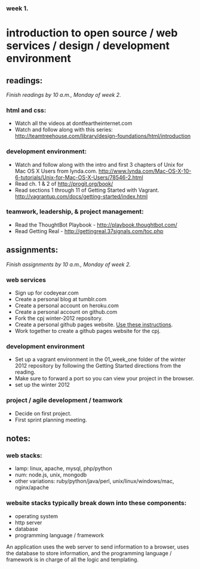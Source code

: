 ### week 1.  
# introduction to open source / web services / design / development environment  


## readings:  
_Finish readings by 10 a.m., Monday of week 2._

### html and css:  
- Watch all the videos at dontfeartheinternet.com  
- Watch and follow along with this series: http://teamtreehouse.com/library/design-foundations/html/introduction  

### development environment:  
- Watch and follow along with the intro and first 3 chapters of Unix for Mac OS X Users from lynda.com. http://www.lynda.com/Mac-OS-X-10-6-tutorials/Unix-for-Mac-OS-X-Users/78546-2.html
- Read ch. 1 & 2 of http://progit.org/book/  
- Read sections 1 through 11 of Getting Started with Vagrant. http://vagrantup.com/docs/getting-started/index.html  

### teamwork, leadership, & project management:  
- Read the ThoughtBot Playbook - http://playbook.thoughtbot.com/  
- Read Getting Real - http://gettingreal.37signals.com/toc.php  



## assignments:  
_Finish assignments by 10 a.m., Monday of week 2._

### web services
- Sign up for codeyear.com  
- Create a personal blog at tumblr.com  
- Create a personal account on heroku.com  
- Create a personal account on github.com  
- Fork the cpj winter-2012 repository.  
- Create a personal github pages website. [Use these instructions](http://pages.github.com/).  
- Work together to create a github pages website for the cpj.

### development environment  
- Set up a vagrant environment in the 01_week_one folder of the winter 2012 repository by following the Getting Started directions from the reading.
- Make sure to forward a port so you can view your project in the browser.
- set up the winter 2012


### project / agile development / teamwork  
- Decide on first project.  
- First sprint planning meeting.  

## notes:  

### web stacks:  
- lamp: linux, apache, mysql, php/python  
- num: node.js, unix, mongodb  
- other variations: ruby/python/java/perl, unix/linux/windows/mac, nginx/apache  

### website stacks typically break down into these components:  
- operating system  
- http server  
- database  
- programming language / framework  

An application uses the web server to send information to a browser, uses the database to store information, and the programming language / framework is in charge of all the logic and templating.  
